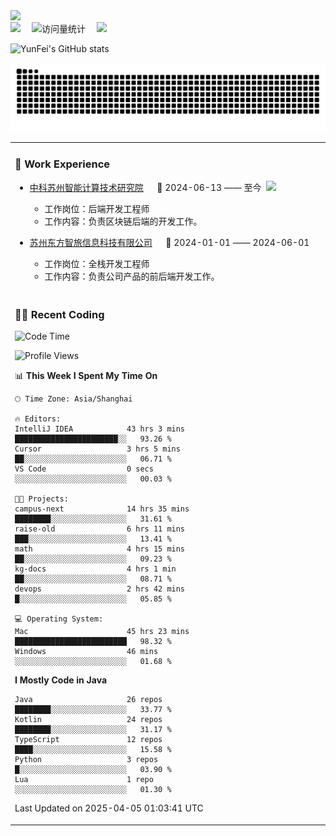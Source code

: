   <!-- dynamic typing effect 动态打字效果 -->
  <div>
    <a href="http://yunfei.plus">
      <img src="https://readme-typing-svg.demolab.com?font=Fira+Code&pause=1000&width=435&lines=console.log(%22Hello%2C%20World%22);祝您今天愉快!&center=true&size=27" />
    </a>
  </div>

  <div>
    <a href="http://yunfei.plus/"><img src="https://img.shields.io/badge/Website-博客-8c36db" /></a>&emsp;
    <!-- visitor -->
    <img src="https://komarev.com/ghpvc/?username=yunfeidog&label=Views&color=orange&style=flat" alt="访问量统计" />&emsp;
    <!-- wakatime -->    
    <a href="https://wakatime.com/@yunfeidog"><img src="https://wakatime.com/badge/user/42d0678c-368b-448b-9a77-5d21c5b55352.svg" /></a>
  </div>

![YunFei's GitHub stats](https://github-readme-stats.vercel.app/api?username=yunfeidog)

![snake](./dist/github-contribution-grid-snake.svg)


<table>

<tr><td>

### 🏢 Work Experience

<img align="right" width="88" src="https://cdn.jsdelivr.net/gh/yunfeidog/yunfeidog/assets/images/yuanze.png" />

- [中科苏州智能计算技术研究院](http://iict.ac.cn/sy) &emsp; 📌 2024-06-13 —— 至今

    - 工作岗位：后端开发工程师
    - 工作内容：负责区块链后端的开发工作。

- [苏州东方智旅信息科技有限公司](http://www.leyoobao.com/) &emsp; 📌 2024-01-01 —— 2024-06-01

    - 工作岗位：全栈开发工程师
    - 工作内容：负责公司产品的前后端开发工作。

</td></tr>

<tr><td>

### 👩‍💻 Recent Coding

<!--START_SECTION:waka-->
![Code Time](http://img.shields.io/badge/Code%20Time-2%2C815%20hrs%207%20mins-blue)

![Profile Views](http://img.shields.io/badge/Profile%20Views-0-blue)

📊 **This Week I Spent My Time On** 

```text
🕑︎ Time Zone: Asia/Shanghai

🔥 Editors: 
IntelliJ IDEA            43 hrs 3 mins       ███████████████████████░░   93.26 % 
Cursor                   3 hrs 5 mins        ██░░░░░░░░░░░░░░░░░░░░░░░   06.71 % 
VS Code                  0 secs              ░░░░░░░░░░░░░░░░░░░░░░░░░   00.03 % 

🐱‍💻 Projects: 
campus-next              14 hrs 35 mins      ████████░░░░░░░░░░░░░░░░░   31.61 % 
raise-old                6 hrs 11 mins       ███░░░░░░░░░░░░░░░░░░░░░░   13.41 % 
math                     4 hrs 15 mins       ██░░░░░░░░░░░░░░░░░░░░░░░   09.23 % 
kg-docs                  4 hrs 1 min         ██░░░░░░░░░░░░░░░░░░░░░░░   08.71 % 
devops                   2 hrs 42 mins       █░░░░░░░░░░░░░░░░░░░░░░░░   05.85 % 

💻 Operating System: 
Mac                      45 hrs 23 mins      █████████████████████████   98.32 % 
Windows                  46 mins             ░░░░░░░░░░░░░░░░░░░░░░░░░   01.68 % 
```

**I Mostly Code in Java** 

```text
Java                     26 repos            ████████░░░░░░░░░░░░░░░░░   33.77 % 
Kotlin                   24 repos            ████████░░░░░░░░░░░░░░░░░   31.17 % 
TypeScript               12 repos            ████░░░░░░░░░░░░░░░░░░░░░   15.58 % 
Python                   3 repos             █░░░░░░░░░░░░░░░░░░░░░░░░   03.90 % 
Lua                      1 repo              ░░░░░░░░░░░░░░░░░░░░░░░░░   01.30 % 
```




 Last Updated on 2025-04-05 01:03:41 UTC
<!--END_SECTION:waka-->

</td></tr>
<table>

